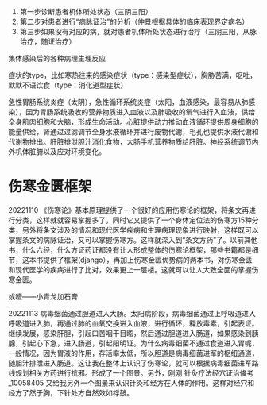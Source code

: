 1. 第一步诊断患者机体所处状态（三阴三阳）
2. 第二步对患者进行“病脉证治”的分析（仲景根据具体的临床表现界定病名）
3. 第三步如果没有对应的病，就对患者机体所处状态进行治疗（三阴三阳，从脉治疗，随证治疗）

集体感染后的各种病理生理反应

症状的type，比如寒热往来的感染症状（type：感染型症状），胸胁苦满，呕吐，默默不语饮食（type：消化道型症状）

急性胃肠系统炎症（太阴），急性循环系统炎症（太阳，血液感染，最容易从肺感染），因为胃肠系统吸收的营养物质进入血液以及肺吸收的氧气进行入血液，供给全身肌肉细胞和大脑，形成生命活动。心脏提供动力推动血液循环提供周身细胞的能量供给，肾通过过滤调节全身水液循环并进行废物代谢，毛孔也提供水液代谢和代谢物排出。肝脏排泄胆汁消化食物，大肠手机营养物质给肝脏。神经系统调节内外机体脏腑以及应对环境变化。

# 伤寒金匮框架

20221110 《伤寒论》基本原理提供了一个很好的应用伤寒论的框架，将条文再进行分类，这样就就容易掌握多了，同时它又提供了一个身体定位法的伤寒方15种分类，另外将条文涉及的情况和现代医学疾病和生理病理现象进行映射，这样既可以掌握条文的病脉证治，又可以掌握伤寒方。这样就深入到“条文方药”了。以前其他书，什么六经，什么方证药证都没有让人形成整体的伤寒论框架，那些书籍都是细节，这本书提供了框架(django），再加上伤寒金匮优势病的两本书，对伤寒金匮和现代医学的疾病进行了比对，效果更上一层楼。这就可以让人大致全面的掌握伤寒金匮。

或噎——小青龙加石膏

20221113 病毒细菌通过胆道进入大肠。太阳病阶段，病毒细菌通过上呼吸道进入呼吸道进入肺，再通过肺的血氧交换进入血液，进行循环，释放毒素，引起表证。继续发展，感染肝胆，引起口苦咽干目眩，然后通过胆道进入肠道，如果感染到胰腺，引起心下急，进入肠道，引起阳明证。为什么病毒细菌不通过食道进入胃呢，一般情况，因为胃液的作用，存活率太低，所以胆道是病毒细菌进军的枢纽通道，随胆汁排泄进入肠道。这让我在整体上认识了伤寒论，就可以根据病毒细菌进军路线规划相关方药进行抗邪。形成了一个图景。另外，刚刚 针灸疗法经穴证治偹考_10058405 又给我另外一个图景来认识针灸和经方在人体的作用。这样对经穴和经方了然于胸，下针处方自然效如桴鼓。
